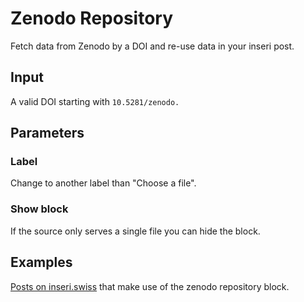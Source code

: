 # Zenodo Repository

Fetch data from Zenodo by a DOI and re-use data in your inseri post.

## Input

A valid DOI starting with `10.5281/zenodo.`

## Parameters

### Label

Change to another label than "Choose a file".

### Show block

If the source only serves a single file you can hide the block.

## Examples

[Posts on inseri.swiss](https://inseri.swiss/tag/zenodo-repository/) that make use of the zenodo repository block.
